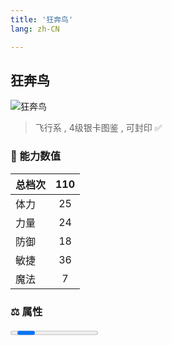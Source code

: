```yaml
---
title: '狂奔鸟'
lang: zh-CN

---
```


<RouterBack />

## 狂奔鸟

![狂奔鸟](https://user-images.githubusercontent.com/78347270/115859827-a3b5f900-a46b-11eb-8429-8252838fa2b3.gif) 

> 飞行系 , 4级银卡图鉴<Card :type="1" /> , 可封印 ✅ 


### 💪 能力数值

| 总档次       | 110            |
| :----------- |:-------------:|
| 体力      | 25   <Stars :number="2.5" />  |
| 力量      | 24   <Stars :number="2.5" />  |
| 防御      | 18  <Stars :number="2" />  | 
| 敏捷      | 36  <Stars :number="3.5" />  | 
| 魔法      | 7  <Stars :number="0.5" />   | 


### ⚖️ 属性


<Progress earth :number="0" />

<Progress water :number="0" />

<Progress fire :number="2" />

<Progress wind :number="8" />

### ✨ 技能栏 <Strong>8个</Strong>

- 攻击
- 防御

### 👶 1级出现点

- 无



